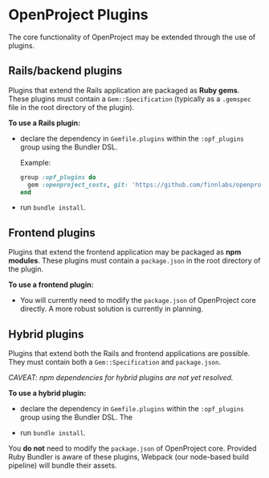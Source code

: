 <!---- copyright
OpenProject is a project management system.
Copyright (C) 2012-2014 the OpenProject Foundation (OPF)

This program is free software; you can redistribute it and/or
modify it under the terms of the GNU General Public License version 3.

OpenProject is a fork of ChiliProject, which is a fork of Redmine. The copyright follows:
Copyright (C) 2006-2013 Jean-Philippe Lang
Copyright (C) 2010-2013 the ChiliProject Team

This program is free software; you can redistribute it and/or
modify it under the terms of the GNU General Public License
as published by the Free Software Foundation; either version 2
of the License, or (at your option) any later version.

This program is distributed in the hope that it will be useful,
but WITHOUT ANY WARRANTY; without even the implied warranty of
MERCHANTABILITY or FITNESS FOR A PARTICULAR PURPOSE.  See the
GNU General Public License for more details.

You should have received a copy of the GNU General Public License
along with this program; if not, write to the Free Software
Foundation, Inc., 51 Franklin Street, Fifth Floor, Boston, MA  02110-1301, USA.

See doc/COPYRIGHT.rdoc for more details.

++-->

# OpenProject Plugins

The core functionality of OpenProject may be extended through the use of plugins.

## Rails/backend plugins

Plugins that extend the Rails application are packaged as **Ruby gems**.
These plugins must contain a `Gem::Specification` (typically as a `.gemspec`
file in the root directory of the plugin).

**To use a Rails plugin:**

  * declare the dependency in `Gemfile.plugins` within the `:opf_plugins` group
    using the Bundler DSL.

    Example:

    ```ruby
    group :opf_plugins do
      gem :openproject_costs, git: 'https://github.com/finnlabs/openproject-backlogs.git', branch: 'dev'
    end
    ```

  * run `bundle install`.

## Frontend plugins

Plugins that extend the frontend application may be packaged as **npm modules**.
These plugins must contain a `package.json` in the root directory of the plugin.

**To use a frontend plugin:**

  * You will currently need to modify the `package.json` of OpenProject core
    directly. A more robust solution is currently in planning.

## Hybrid plugins

Plugins that extend both the Rails and frontend applications are possible. They
must contain both a `Gem::Specification` and `package.json`.

_CAVEAT: npm dependencies for hybrid plugins are not yet resolved._

**To use a hybrid plugin:**

  * declare the dependency in `Gemfile.plugins` within the `:opf_plugins` group
    using the Bundler DSL. The

  * run `bundle install`.

You **do not** need to modify the `package.json` of OpenProject core. Provided
Ruby Bundler is aware of these plugins, Webpack (our node-based build pipeline)
will bundle their assets.
